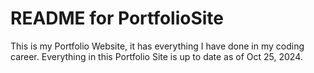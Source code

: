# README for PortfolioSite

This is my Portfolio Website, it has everything I have done in my coding career. Everything in this Portfolio Site is up to date as of Oct 25, 2024.
